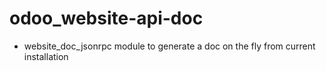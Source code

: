 odoo_website-api-doc
====================

- website_doc_jsonrpc module to generate a doc on the fly from current installation
